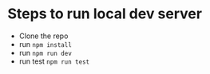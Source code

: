 # Steps to run local dev server
- Clone the repo
- run `npm install`
- run `npm run dev`
- run test `npm run test`

